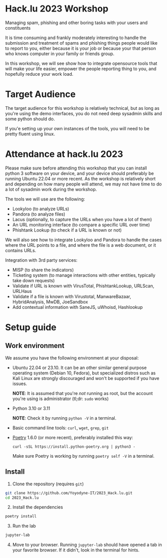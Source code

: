 # Hack.lu 2023 Workshop

   Managing spam, phishing and other boring tasks with your users and constituents

It is time consuming and frankly moderately interesting to handle the submission and
treatment of spams and phishing things people would like to report to you,
either because it is your job or because your that person who knows computer
in your family or friends group.

In this workshop, we will see show how to integrate opensource tools that will
make your life easier, empower the people reporting thing to you, and hopefully reduce your work load.

# Target Audience

The target audience for this workshop is relatively technical, but as long as you're using
the demo interfaces, you do not need deep sysadmin skills and some python should do.

If you'e setting up your own instances of the tools, you will need to be pretty fluent using linux.

# Attendance at hack.lu 2023

Please make sure before attending this workshop that you can install python 3
software on your device, and your device should preferably be running Ubuntu 22.04
or more recent. As the workshop is relatively short and depending on how many people
will attend, we may not have time to do a lot of sysadmin work during the workshop.

The tools we will use are the following:

* Lookyloo (to analyze URLs)
* Pandora (to analyze files)
* Lacus (optionally, to capture the URLs when you have a lot of them)
* An URL monitoring interface (to compare a specific URL over time)
* Phishtank Lookup (to check if a URL is known or not)

We will also see how to integrate Lookyloo and Pandora to handle the cases
where the URL points to a file, and where the file is a web document, or it contains URLs.

Integration with 3rd party services:

* MISP (to share the indicators)
* Ticketing system (to manage interactions with other entities, typically take down requests)
* Validate if URL is known with VirusTotal, PhishtankLookup, URLScan, URLHaus
* Validate if a file is known with Virustotal, ManwareBazaar, HybridAnalysis, MwDB, JoeSandbox
* Add contextual information with SaneJS, uWhoisd, Hashlookup

# Setup guide

## Work environment

We assume you have the following environment at your disposal:

* Ubuntu 22.04 or 23.10. It can be an other similar general purpose operating system (Debian 10, Fedora),
  but specialized distros such as Kali Linux are strongly discouraged and won't be supported if you have issues.

  **NOTE**: It is assumed that you're *not* running as root, but the account you're using is administrator (tl;dr: `sudo` works)

* Python 3.10 or 3.11

  **NOTE**: Check it by running `python -V` in a terminal.

* Basic command line tools: `curl`, `wget`, `grep`, `git`
* [Poetry](https://github.com/python-poetry/poetry) 1.6.0 (or more recent), preferably installed this way:
  ```
  curl -sSL https://install.python-poetry.org | python3 -
  ```

  Make sure Poetry is working by running `poetry self -V` in a terminal.

## Install

1. Clone the repository (requires `git`)
  ```bash
  git clone https://github.com/Yoyodyne-IT/2023_Hack.lu.git
  cd 2023_Hack.lu
  ```

2. Install the dependencies
  ```bash
  poetry install
  ```

3. Run the lab
  ```bash
  jupyter-lab
  ```

4. Move to your browser. Running `jupyter-lab` should have opened a tab in your favorite browser.
If it didn't, look in the terminal for hints.
